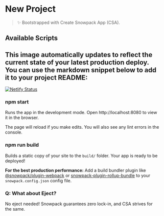 # New Project

> ✨ Bootstrapped with Create Snowpack App (CSA).

## Available Scripts

## This image automatically updates to reflect the current state of your latest production deploy. You can use the markdown snippet below to add it to your project README:

[![Netlify Status](https://api.netlify.com/api/v1/badges/feb6482a-43f4-4f94-b250-7b7ad870d235/deploy-status)](https://app.netlify.com/sites/silly-mcnulty-61dc68/deploys)

### npm start

Runs the app in the development mode.
Open http://localhost:8080 to view it in the browser.

The page will reload if you make edits.
You will also see any lint errors in the console.

### npm run build

Builds a static copy of your site to the `build/` folder.
Your app is ready to be deployed!

**For the best production performance:** Add a build bundler plugin like [@snowpack/plugin-webpack](https://github.com/snowpackjs/snowpack/tree/main/plugins/plugin-webpack) or [snowpack-plugin-rollup-bundle](https://github.com/ParamagicDev/snowpack-plugin-rollup-bundle) to your `snowpack.config.json` config file.

### Q: What about Eject?

No eject needed! Snowpack guarantees zero lock-in, and CSA strives for the same.
